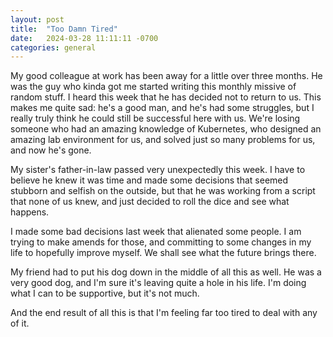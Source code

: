 ```yaml
---
layout: post
title:  "Too Damn Tired"
date:   2024-03-28 11:11:11 -0700
categories: general
---
```


My good colleague at work has been away for a little over three months.  He was the guy who kinda got me started writing this monthly missive of random stuff.  I heard this week that he has decided not to return to us.  This makes me quite sad: he's a good man, and he's had some struggles, but I really truly think he could still be successful here with us.  We're losing someone who had an amazing knowledge of Kubernetes, who designed an amazing lab environment for us, and solved just so many problems for us, and now he's gone.

My sister's father-in-law passed very unexpectedly this week.  I have to believe he knew it was time and made some decisions that seemed stubborn and selfish on the outside, but that he was working from a script that none of us knew, and just decided to roll the dice and see what happens.

I made some bad decisions last week that alienated some people.  I am trying to make amends for those, and committing to some changes in my life to hopefully improve myself.  We shall see what the future brings there.

My friend had to put his dog down in the middle of all this as well.  He was a very good dog, and I'm sure it's leaving quite a hole in his life.  I'm doing what I can to be supportive, but it's not much.

And the end result of all this is that I'm feeling far too tired to deal with any of it.